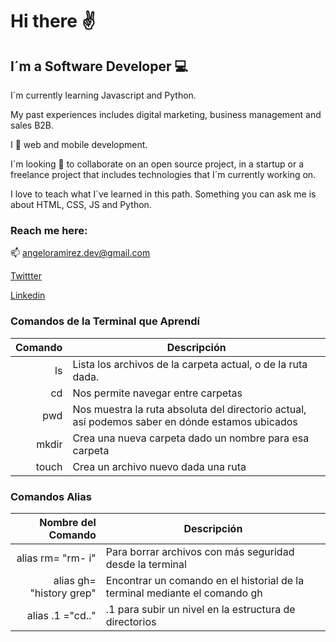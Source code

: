 # Hi there :v:

## I´m a Software Developer :computer:

I´m currently learning Javascript and Python. 

My past experiences includes digital marketing, business management and sales B2B.

I :green_heart: web and mobile development.

I´m looking :eyes: to collaborate on an open source project, in a startup or a freelance project that includes technologies that I´m currently working on.

I love to teach what I´ve learned in this path. Something you can ask me is about HTML, CSS, JS and Python.

### Reach me here:
:mailbox: angeloramirez.dev@gmail.com

[Twittter](https://twitter.com/AngeloRmz)

[Linkedin](https://www.linkedin.com/in/angelormz/)

### Comandos de la Terminal que Aprendí

| **Comando** | **Descripción**                                                                                |
|------------:|------------------------------------------------------------------------------------------------|
|    ls       | Lista los archivos de la carpeta actual, o de la ruta dada.                                    |
|    cd       | Nos permite navegar entre carpetas                                                             |
|   pwd       | Nos muestra la ruta absoluta del directorio actual, así podemos saber en dónde estamos ubicados|
| mkdir       | Crea una nueva carpeta dado un nombre para esa carpeta                                         |
| touch       | Crea un archivo nuevo dada una ruta                                                            |

### Comandos Alias
| **Nombre del Comando**  | **Descripción**                                                           |
|------------------------:|---------------------------------------------------------------------------|
| alias rm= "rm- i"| Para borrar archivos con más seguridad desde la terminal                         |
| alias gh= "history grep"| Encontrar un comando en el historial de la terminal mediante el comando gh|
| alias .1 ="cd.."        | .1 para subir un nivel en la estructura de directorios                    |
